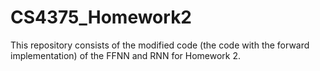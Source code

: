 # CS4375_Homework2

This repository consists of the modified code (the code with the forward implementation) of the FFNN and RNN for Homework 2. 
